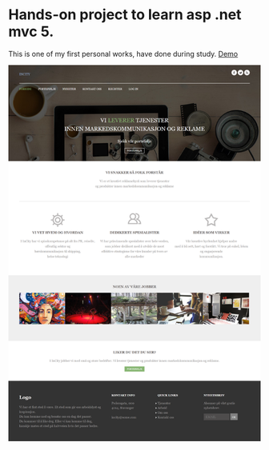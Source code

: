 # Hands-on  project to learn asp .net mvc 5.
This is one of my first personal works, have done during study.
[Demo](http://angyle-001-site1.gtempurl.com/)
<p align="center">
  <img src="https://raw.githubusercontent.com/angyLe/mvcwebpage/master/WebApplication1/Content/img/screencapture-localhost.png">
</p>

